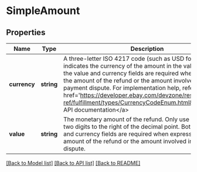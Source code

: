 # SimpleAmount

## Properties
Name | Type | Description | Notes
------------ | ------------- | ------------- | -------------
**currency** | **string** | A three-letter ISO 4217 code (such as USD for US site) that indicates the currency of the amount in the value field. Both the value and currency fields are required when expressing the amount of the refund or the amount involved in a payment dispute. For implementation help, refer to &lt;a href&#x3D;&#39;https://developer.ebay.com/devzone/rest/api-ref/fulfillment/types/CurrencyCodeEnum.html&#39;&gt;eBay API documentation&lt;/a&gt; | [optional] 
**value** | **string** | The monetary amount of the refund. Only use a maximum of two digits to the right of the decimal point. Both the value and currency fields are required when expressing the amount of the refund or the amount involved in a payment dispute. | [optional] 

[[Back to Model list]](../README.md#documentation-for-models) [[Back to API list]](../README.md#documentation-for-api-endpoints) [[Back to README]](../README.md)


